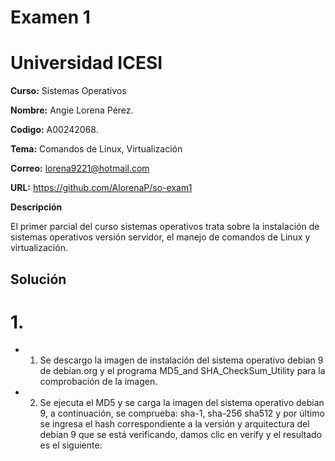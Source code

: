 
# **Examen 1** 

# **Universidad ICESI**

**Curso:** Sistemas Operativos

**Nombre:** Angie Lorena Pérez.

**Codigo:** A00242068.

**Tema:** Comandos de Linux, Virtualización

**Correo:** lorena9221@hotmail.com

**URL:**  https://github.com/AlorenaP/so-exam1

**Descripción**

El primer parcial del curso sistemas operativos trata sobre la instalación de sistemas operativos versión servidor, el manejo de comandos de Linux y virtualización.

## Solución

# 1.

  - 1.	Se descargo la imagen de instalación del sistema operativo debian 9 de debian.org y el programa MD5_and SHA_CheckSum_Utility para la comprobación de la imagen. 
  
  - 2.	Se ejecuta el MD5 y se carga la imagen del sistema operativo debian 9, a continuación, se comprueba: sha-1, sha-256 sha512 y por último se ingresa el hash correspondiente a la versión y arquitectura del debian 9 que se está verificando, damos clic en verify y el resultado es el siguiente: 


